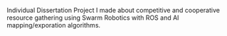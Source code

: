 Individual Dissertation Project I made about competitive and cooperative resource gathering using Swarm Robotics with ROS and AI mapping/exporation algorithms.
